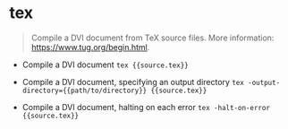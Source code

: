 # tex
> Compile a DVI document from TeX source files.
> More information: <https://www.tug.org/begin.html>.

- Compile a DVI document
`tex {{source.tex}}`

- Compile a DVI document, specifying an output directory
`tex -output-directory={{path/to/directory}} {{source.tex}}`

- Compile a DVI document, halting on each error
`tex -halt-on-error {{source.tex}}`
